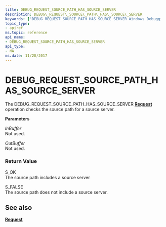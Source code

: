 ```yaml
---
title: DEBUG_REQUEST_SOURCE_PATH_HAS_SOURCE_SERVER
description: DEBUG\_REQUEST\_SOURCE\_PATH\_HAS\_SOURCE\_SERVER
keywords: ["DEBUG_REQUEST_SOURCE_PATH_HAS_SOURCE_SERVER Windows Debugging"]
topic_type:
- apiref
ms.topic: reference
api_name:
- DEBUG_REQUEST_SOURCE_PATH_HAS_SOURCE_SERVER
api_type:
- NA
ms.date: 11/28/2017
---
```


# DEBUG\_REQUEST\_SOURCE\_PATH\_HAS\_SOURCE\_SERVER


The DEBUG\_REQUEST\_SOURCE\_PATH\_HAS\_SOURCE\_SERVER [**Request**](request.md) operation checks the source path for a source server.

**Parameters**

<span id="InBuffer"></span><span id="inbuffer"></span><span id="INBUFFER"></span>*InBuffer*  
Not used.

<span id="OutBuffer"></span><span id="outbuffer"></span><span id="OUTBUFFER"></span>*OutBuffer*  
Not used.

### <span id="Return_Value"></span><span id="return_value"></span><span id="RETURN_VALUE"></span>Return Value

<span id="S_OK"></span><span id="s_ok"></span>S\_OK  
The source path includes a source server

<span id="S_FALSE"></span><span id="s_false"></span>S\_FALSE  
The source path does not include a source server.

## <span id="see_also"></span>See also


[**Request**](request.md)

 

 
